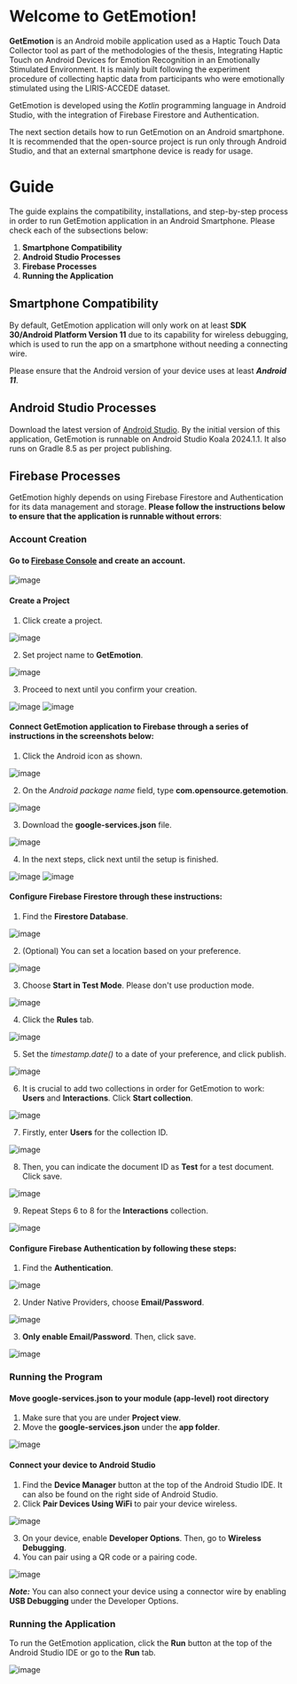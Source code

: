 # Welcome to GetEmotion!

**GetEmotion** is an Android mobile application used as a Haptic Touch Data Collector tool as part of the methodologies of the thesis, Integrating Haptic Touch on Android Devices for Emotion Recognition in an Emotionally Stimulated Environment. It is mainly built following the experiment procedure of collecting haptic data from participants who were emotionally stimulated using the LIRIS-ACCEDE dataset. 

GetEmotion is developed using the *Kotlin* programming language in Android Studio, with the integration of Firebase Firestore and Authentication. 

The next section details how to run GetEmotion on an Android smartphone. It is recommended that the open-source project is run only through Android Studio, and that an external smartphone device is ready for usage.

# Guide
The guide explains the compatibility, installations, and step-by-step process in order to run GetEmotion application in an Android Smartphone. Please check each of the subsections below:

 1. **Smartphone Compatibility**
 2. **Android Studio Processes**
 3. **Firebase Processes**
 4. **Running the Application**

## Smartphone Compatibility
By default, GetEmotion application will only work on at least **SDK 30/Android Platform Version 11** due to its capability for wireless debugging, which is used to run the app on a smartphone without needing a connecting wire. 

Please ensure that the Android version of your device uses at least ***Android 11***.

## Android Studio Processes
Download the latest version of [Android Studio](https://developer.android.com/studio). By the initial version of this application, GetEmotion is runnable on Android Studio Koala 2024.1.1. It also runs on Gradle 8.5 as per project publishing.


## Firebase Processes
GetEmotion highly depends on using Firebase Firestore and Authentication for its data management and storage. **Please follow the instructions below to ensure that the application is runnable without errors**:


### Account Creation

#### Go to [Firebase Console](https://console.firebase.google.com/) and create an account.

![image](https://github.com/user-attachments/assets/32f75d39-cd47-4829-99bc-398b4190e239)

#### Create a Project

1. Click create a project.

![image](https://github.com/user-attachments/assets/19c88eb7-d589-4cbd-9796-b60bbe34451c)

2. Set project name to **GetEmotion**.
   
![image](https://github.com/user-attachments/assets/a04942ff-ef03-4d4b-ad7f-e5fe437b5515)

3. Proceed to next until you confirm your creation.
   
![image](https://github.com/user-attachments/assets/4e25443f-3506-4a62-ae75-951847b6979a)
![image](https://github.com/user-attachments/assets/c3cb053e-345f-4b9f-91a5-669469ce6129)


#### Connect GetEmotion application to Firebase through a series of instructions in the screenshots below:

1. Click the Android icon as shown.
   
![image](https://github.com/user-attachments/assets/47f34373-14b4-4164-815e-a4b80fd6765a)

2. On the *Android package name* field, type **com.opensource.getemotion**.
   
![image](https://github.com/user-attachments/assets/4a14ab51-1ff4-451f-8f61-5665274aacef)

3. Download the **google-services.json** file.
   
![image](https://github.com/user-attachments/assets/9646d591-98ed-4aba-8ac3-7097f71c867b)

4. In the next steps, click next until the setup is finished.
   
![image](https://github.com/user-attachments/assets/683f3488-00e3-476b-8e17-f0d3012f1c50)
![image](https://github.com/user-attachments/assets/a365fc7f-cfc9-44c6-bbbf-472d651f65ec)


#### Configure Firebase Firestore through these instructions:

1. Find the **Firestore Database**.
   
![image](https://github.com/user-attachments/assets/e17216d8-fd96-49b4-8ef1-604109d66ff8)

2. (Optional) You can set a location based on your preference.
   
![image](https://github.com/user-attachments/assets/c8091eee-c044-4cbb-8202-b82947b0be21)

3. Choose **Start in Test Mode**. Please don't use production mode.
   
![image](https://github.com/user-attachments/assets/e1314dc6-2c41-430a-9cf3-3a20a321c511)

4. Click the **Rules** tab.
   
![image](https://github.com/user-attachments/assets/205a70cb-c3ac-4be0-b9c2-078ee00a26b6)

5. Set the *timestamp.date()* to a date of your preference, and click publish.
   
![image](https://github.com/user-attachments/assets/28e5c260-073e-4d10-a365-272eba778cd5)

6. It is crucial to add two collections in order for GetEmotion to work: **Users** and **Interactions**. Click **Start collection**.
   
![image](https://github.com/user-attachments/assets/2c1febc2-ede0-43eb-a0c8-885f108213ff)

7. Firstly, enter **Users** for the collection ID.
    
![image](https://github.com/user-attachments/assets/8cdc4e1e-fcb8-4f39-8f90-f084cd6522d0)

8. Then, you can indicate the document ID as **Test** for a test document. Click save.
    
![image](https://github.com/user-attachments/assets/327e427e-a4fa-4ff6-b425-ef6ae00ca171)

9. Repeat Steps 6 to 8 for the **Interactions** collection.
    
![image](https://github.com/user-attachments/assets/56cf2535-165b-4b17-be48-ec6fcc850bf0)



#### Configure Firebase Authentication by following these steps:

1. Find the **Authentication**.

![image](https://github.com/user-attachments/assets/541dd8b8-9bd7-4351-8eae-4adbb12db192)

2. Under Native Providers, choose **Email/Password**.
   
![image](https://github.com/user-attachments/assets/ccf8ac4e-ab23-4873-a57e-b994a84a98ce)

3. **Only enable Email/Password**. Then, click save.

![image](https://github.com/user-attachments/assets/6a8e8d95-3c1e-4eee-b505-017c40b02f2d)


### Running the Program

#### Move **google-services.json** to your module (app-level) root directory

1. Make sure that you are under **Project view**.
2. Move the **google-services.json** under the **app folder**. 

![image](https://github.com/user-attachments/assets/7461f621-7c19-4db1-8f75-1720633bad88)

#### Connect your device to Android Studio

1. Find the **Device Manager** button at the top of the Android Studio IDE. It can also be found on the right side of Android Studio.
2. Click **Pair Devices Using WiFi** to pair your device wireless.
   
![image](https://github.com/user-attachments/assets/16fd39b4-c08f-4f99-82b3-826e7522a5d1)

3. On your device, enable **Developer Options**. Then, go to **Wireless Debugging**.
4. You can pair using a QR code or a pairing code.
   
![image](https://github.com/user-attachments/assets/cc74cc36-f1de-43b3-9da3-8ec40379d4ca)

***Note:*** You can also connect your device using a connector wire by enabling **USB Debugging** under the Developer Options.

### Running the Application

To run the GetEmotion application, click the **Run** button at the top of the Android Studio IDE or go to the **Run** tab. 

![image](https://github.com/user-attachments/assets/df8b5bfe-5f76-4836-948a-d01d049c1e5d)


